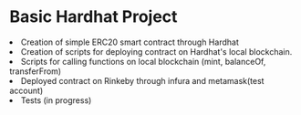 # Basic Hardhat Project

<li>Creation of simple ERC20 smart contract through Hardhat
<li>Creation of scripts for deploying contract on Hardhat's local blockchain.
<li>Scripts for calling functions on local blockchain (mint, balanceOf, transferFrom)
<li>Deployed contract on Rinkeby through infura and metamask(test account)
<li>Tests (in progress)
